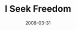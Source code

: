 ---
layout: music 
title: "I Seek Freedom"
date: 2008-03-31 
description: "Music from the Consumed series"
audio: "http://s3.amazonaws.com/crossroads-media/music/audio/ISeekFreedom.mp3"
audio-duration: "03:05"
tag: 
 - consumed
 - freedom
src: "http://s3.amazonaws.com/crossroads-media/images/DefaultVideoImage.jpg"
---